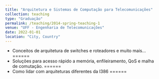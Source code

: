```yaml
---
title: "Arquitetura e Sistemas de Computação para Telecomunicações"
collection: teaching
type: "Graduação"
permalink: /teaching/2014-spring-teaching-1
venue: "UFF - Engenharia de Telecomunicações"
date: 2022-01-01
location: "City, Country"
---
```

- Conceitos de arquitetura de switches e roteadores e muito mais...
======
- Soluções para acesso rápido a memória, enfileiramento, QoS e malha de comutação.
======
- Como lidar com arquiteturas diferentes da I386
======
